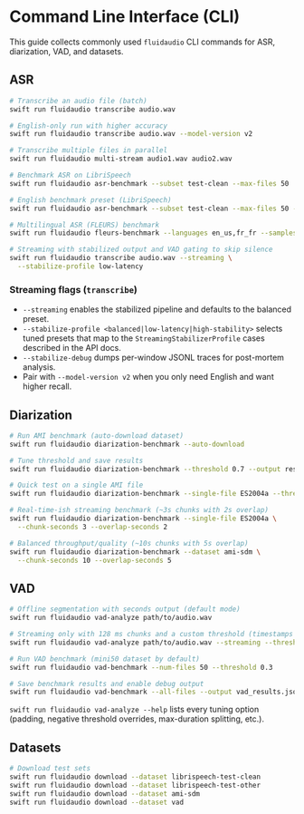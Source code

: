# Command Line Interface (CLI)

This guide collects commonly used `fluidaudio` CLI commands for ASR, diarization, VAD, and datasets.

## ASR

```bash
# Transcribe an audio file (batch)
swift run fluidaudio transcribe audio.wav

# English-only run with higher accuracy
swift run fluidaudio transcribe audio.wav --model-version v2

# Transcribe multiple files in parallel
swift run fluidaudio multi-stream audio1.wav audio2.wav

# Benchmark ASR on LibriSpeech
swift run fluidaudio asr-benchmark --subset test-clean --max-files 50

# English benchmark preset (LibriSpeech)
swift run fluidaudio asr-benchmark --subset test-clean --max-files 50 --model-version v2

# Multilingual ASR (FLEURS) benchmark
swift run fluidaudio fleurs-benchmark --languages en_us,fr_fr --samples 10

# Streaming with stabilized output and VAD gating to skip silence
swift run fluidaudio transcribe audio.wav --streaming \
  --stabilize-profile low-latency
```

### Streaming flags (`transcribe`)

- `--streaming` enables the stabilized pipeline and defaults to the balanced preset.
- `--stabilize-profile <balanced|low-latency|high-stability>` selects tuned presets that map to the `StreamingStabilizerProfile` cases described in the API docs.
- `--stabilize-debug` dumps per-window JSONL traces for post-mortem analysis.
- Pair with `--model-version v2` when you only need English and want higher recall.

## Diarization

```bash
# Run AMI benchmark (auto-download dataset)
swift run fluidaudio diarization-benchmark --auto-download

# Tune threshold and save results
swift run fluidaudio diarization-benchmark --threshold 0.7 --output results.json

# Quick test on a single AMI file
swift run fluidaudio diarization-benchmark --single-file ES2004a --threshold 0.8

# Real-time-ish streaming benchmark (~3s chunks with 2s overlap)
swift run fluidaudio diarization-benchmark --single-file ES2004a \
  --chunk-seconds 3 --overlap-seconds 2

# Balanced throughput/quality (~10s chunks with 5s overlap)
swift run fluidaudio diarization-benchmark --dataset ami-sdm \
  --chunk-seconds 10 --overlap-seconds 5
```

## VAD

```bash
# Offline segmentation with seconds output (default mode)
swift run fluidaudio vad-analyze path/to/audio.wav

# Streaming only with 128 ms chunks and a custom threshold (timestamps emitted in seconds)
swift run fluidaudio vad-analyze path/to/audio.wav --streaming --threshold 0.65 --min-silence-ms 400

# Run VAD benchmark (mini50 dataset by default)
swift run fluidaudio vad-benchmark --num-files 50 --threshold 0.3

# Save benchmark results and enable debug output
swift run fluidaudio vad-benchmark --all-files --output vad_results.json --debug
```

`swift run fluidaudio vad-analyze --help` lists every tuning option (padding,
negative threshold overrides, max-duration splitting, etc.).

## Datasets

```bash
# Download test sets
swift run fluidaudio download --dataset librispeech-test-clean
swift run fluidaudio download --dataset librispeech-test-other
swift run fluidaudio download --dataset ami-sdm
swift run fluidaudio download --dataset vad
```

